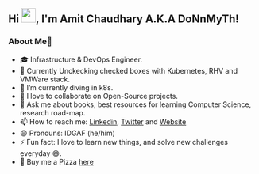 ## Hi <img src="https://github.com/TheDudeThatCode/TheDudeThatCode/blob/master/Assets/Hi.gif" width="29px">, I'm Amit Chaudhary A.K.A DoNnMyTh!


### About Me🚀

- 🎓 Infrastructure & DevOps Engineer.
- 🔭 Currently Unckecking checked boxes with Kubernetes, RHV and VMWare stack.
- 🌱 I’m currently diving in k8s.
- 👯 I love to collaborate on Open-Source projects.
- 💬 Ask me about books, best resources for learning Computer Science, research road-map.
- 📫 How to reach me: [Linkedin](https://www.linkedin.com/in/donnmyth/), [Twitter](https://twitter.com/doNnMyTh) and [Website](https://www.hycorve.com)
- 😄 Pronouns: IDGAF (he/him)
- ⚡ Fun fact: I love to learn new things, and solve new challenges everyday 😄.
- 🍕 Buy me a Pizza [here](https://www.buymeacoffee.com/DoNnM)
